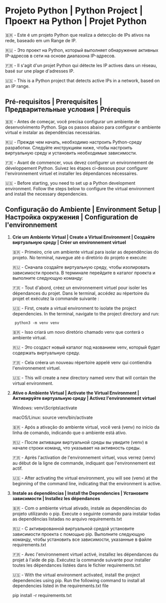 # Projeto Python | Python Project | Проект на Python | Projet Python

🇧🇷 - Este é um projeto Python que realiza a detecção de IPs ativos na rede, baseado em um Range de IP.

🇷🇺 - Это проект на Python, который выполняет обнаружение активных IP-адресов в сети на основе диапазона IP-адресов.

🇫🇷 - Il s'agit d'un projet Python qui détecte les IP actives dans un réseau, basé sur une plage d'adresses IP.

🇺🇸 - This is a Python project that detects active IPs in a network, based on an IP range.

## Pré-requisitos | Prerequisites | Предварительные условия | Prérequis

🇧🇷 - Antes de começar, você precisa configurar um ambiente de desenvolvimento Python. Siga os passos abaixo para configurar o ambiente virtual e instalar as dependências necessárias.

🇷🇺 - Прежде чем начать, необходимо настроить Python-среду разработки. Следуйте инструкциям ниже, чтобы настроить виртуальную среду и установить необходимые зависимости.

🇫🇷 - Avant de commencer, vous devez configurer un environnement de développement Python. Suivez les étapes ci-dessous pour configurer l'environnement virtuel et installer les dépendances nécessaires.

🇺🇸 - Before starting, you need to set up a Python development environment. Follow the steps below to configure the virtual environment and install the necessary dependencies.

## Configuração do Ambiente | Environment Setup | Настройка окружения | Configuration de l'environnement

1. **Crie um Ambiente Virtual | Create a Virtual Environment | Создайте виртуальную среду | Créer un environnement virtuel**

   🇧🇷 - Primeiro, crie um ambiente virtual para isolar as dependências do projeto. No terminal, navegue até o diretório do projeto e execute:

   🇷🇺 - Сначала создайте виртуальную среду, чтобы изолировать зависимости проекта. В терминале перейдите в каталог проекта и выполните следующую команду:

   🇫🇷 - Tout d'abord, créez un environnement virtuel pour isoler les dépendances du projet. Dans le terminal, accédez au répertoire du projet et exécutez la commande suivante :

   🇺🇸 - First, create a virtual environment to isolate the project dependencies. In the terminal, navigate to the project directory and run:

        python3 -m venv venv


    🇧🇷 - Isso criará um novo diretório chamado venv que conterá o ambiente virtual.

    🇷🇺 - Это создаст новый каталог под названием venv, который будет содержать виртуальную среду.

    🇫🇷 - Cela créera un nouveau répertoire appelé venv qui contiendra l'environnement virtuel.

    🇺🇸 - This will create a new directory named venv that will contain the virtual environment.

2. **Ative o Ambiente Virtual | Activate the Virtual Environment | Активируйте виртуальную среду | Activez l'environnement virtuel**

    Windows:
        venv\Scripts\activate

    macOS/Linux:
        source venv/bin/activate

    🇧🇷 - Após a ativação do ambiente virtual, você verá (venv) no início da linha de comando, indicando que o ambiente está ativo.

    🇷🇺 - После активации виртуальной среды вы увидите (venv) в начале строки команд, что указывает на активность среды.

    🇫🇷 - Après l'activation de l'environnement virtuel, vous verrez (venv) au début de la ligne de commande, indiquant que l'environnement est actif.

    🇺🇸 - After activating the virtual environment, you will see (venv) at the beginning of the command line, indicating that the environment is active.

3. **Instale as dependências | Install the Dependencies | Установите зависимости | Installez les dépendances**

    🇧🇷 - Com o ambiente virtual ativado, instale as dependências do projeto utilizando o pip. Execute o seguinte comando para instalar todas as dependências listadas no arquivo requirements.txt

    🇷🇺 - С активированной виртуальной средой установите зависимости проекта с помощью pip. Выполните следующую команду, чтобы установить все зависимости, указанные в файле requirements.txt

    🇫🇷 - Avec l'environnement virtuel activé, installez les dépendances du projet à l'aide de pip. Exécutez la commande suivante pour installer toutes les dépendances listées dans le fichier requirements.txt

    🇺🇸 - With the virtual environment activated, install the project dependencies using pip. Run the following command to install all dependencies listed in the requirements.txt file

    pip install -r requirements.txt